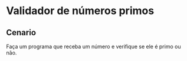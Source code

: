 # Validador de números primos

## Cenario
Faça um programa que receba um número e verifique se ele é primo ou não.


